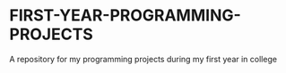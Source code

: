 # FIRST-YEAR-PROGRAMMING-PROJECTS
A repository for my programming projects during my first year in college
